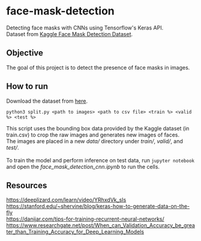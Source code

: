 # face-mask-detection
Detecting face masks with CNNs using Tensorflow's Keras API. <br>
Dataset from [Kaggle Face Mask Detection Dataset](https://www.kaggle.com/wobotintelligence/face-mask-detection-dataset).<br>

## Objective
The goal of this project is to detect the presence of face masks in images.
## How to run
Download the dataset from [here](https://www.kaggle.com/wobotintelligence/face-mask-detection-dataset).<br>

```
python3 split.py <path to images> <path to csv file> <train %> <valid %> <test %>
```
This script uses the bounding box data provided by the Kaggle dataset (in train.csv) to crop the raw images and generates new images of faces. <br>The images are placed in a new *data/* directory under *train/*, *valid/*, and *test/*.<br><br>
To train the model and perform inference on test data, run `jupyter notebook` and open the *face_mask_detection_cnn.ipynb* to run the cells.

## Resources
https://deeplizard.com/learn/video/YRhxdVk_sIs<br>
https://stanford.edu/~shervine/blog/keras-how-to-generate-data-on-the-fly<br>
https://danijar.com/tips-for-training-recurrent-neural-networks/
https://www.researchgate.net/post/When_can_Validation_Accuracy_be_greater_than_Training_Accuracy_for_Deep_Learning_Models
